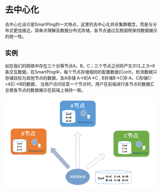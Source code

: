 # 去中心化

去中心化设计是SmartPing的一大特点，这里的去中心化并非集群概念，而是与分布式更加接近，简单点理解及数据分布式存储，各节点通过互相调用保持数据展示的统一性。

## 实例

如在我们的网络中存在三个对等节点A，B，C；三个节点之间将产生3!\(3_2_1\)=6条交互数据，在SmartPing中，每个节点存储相同的配置数据\(Conf\)，检测数据只存储目标为其他节点的数据，及A存储 A-&gt;B\|A-&gt;C , B存储B-&gt;C\|B-A，C存储C-&gt;A\|C-&gt;B的数据， 当用户访问任意一个节点时，用户在前端进行各节点的数据汇总使各节点的数据展示在前端上保持一致。

![](../.gitbook/assets/decenter.png)

